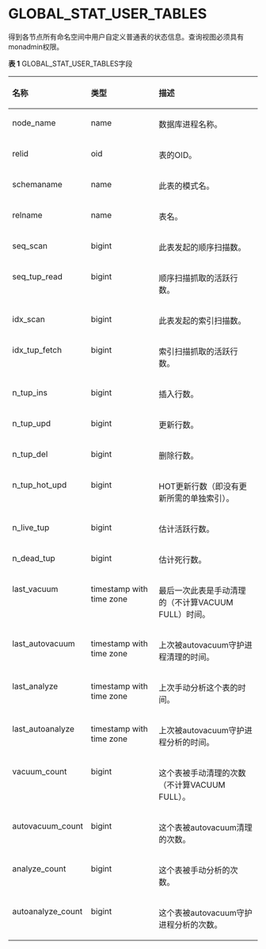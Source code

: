 # GLOBAL\_STAT\_USER\_TABLES<a name="ZH-CN_TOPIC_0245374682"></a>

得到各节点所有命名空间中用户自定义普通表的状态信息。查询视图必须具有monadmin权限。

**表 1**  GLOBAL\_STAT\_USER\_TABLES字段

<a name="zh-cn_topic_0237122578_table1925017293214"></a>
<table><thead align="left"><tr id="zh-cn_topic_0237122578_row44640213216"><th class="cellrowborder" valign="top" width="20.150000000000002%" id="mcps1.2.4.1.1"><p id="zh-cn_topic_0237122578_p94651725327"><a name="zh-cn_topic_0237122578_p94651725327"></a><a name="zh-cn_topic_0237122578_p94651725327"></a><strong id="zh-cn_topic_0237122578_b19465924326"><a name="zh-cn_topic_0237122578_b19465924326"></a><a name="zh-cn_topic_0237122578_b19465924326"></a>名称</strong></p>
</th>
<th class="cellrowborder" valign="top" width="30.61%" id="mcps1.2.4.1.2"><p id="zh-cn_topic_0237122578_p946522143217"><a name="zh-cn_topic_0237122578_p946522143217"></a><a name="zh-cn_topic_0237122578_p946522143217"></a><strong id="zh-cn_topic_0237122578_b5465112163215"><a name="zh-cn_topic_0237122578_b5465112163215"></a><a name="zh-cn_topic_0237122578_b5465112163215"></a>类型</strong></p>
</th>
<th class="cellrowborder" valign="top" width="49.24%" id="mcps1.2.4.1.3"><p id="zh-cn_topic_0237122578_p134659214328"><a name="zh-cn_topic_0237122578_p134659214328"></a><a name="zh-cn_topic_0237122578_p134659214328"></a><strong id="zh-cn_topic_0237122578_b184651722325"><a name="zh-cn_topic_0237122578_b184651722325"></a><a name="zh-cn_topic_0237122578_b184651722325"></a>描述</strong></p>
</th>
</tr>
</thead>
<tbody><tr id="zh-cn_topic_0237122578_row646518210328"><td class="cellrowborder" valign="top" width="20.150000000000002%" headers="mcps1.2.4.1.1 "><p id="zh-cn_topic_0237122578_p1046518213324"><a name="zh-cn_topic_0237122578_p1046518213324"></a><a name="zh-cn_topic_0237122578_p1046518213324"></a>node_name</p>
</td>
<td class="cellrowborder" valign="top" width="30.61%" headers="mcps1.2.4.1.2 "><p id="zh-cn_topic_0237122578_p8465326329"><a name="zh-cn_topic_0237122578_p8465326329"></a><a name="zh-cn_topic_0237122578_p8465326329"></a>name</p>
</td>
<td class="cellrowborder" valign="top" width="49.24%" headers="mcps1.2.4.1.3 "><p id="zh-cn_topic_0237122578_p10465524329"><a name="zh-cn_topic_0237122578_p10465524329"></a><a name="zh-cn_topic_0237122578_p10465524329"></a>数据库进程名称。</p>
</td>
</tr>
<tr id="zh-cn_topic_0237122578_row1046512283214"><td class="cellrowborder" valign="top" width="20.150000000000002%" headers="mcps1.2.4.1.1 "><p id="zh-cn_topic_0237122578_p154661625322"><a name="zh-cn_topic_0237122578_p154661625322"></a><a name="zh-cn_topic_0237122578_p154661625322"></a>relid</p>
</td>
<td class="cellrowborder" valign="top" width="30.61%" headers="mcps1.2.4.1.2 "><p id="zh-cn_topic_0237122578_p246611219324"><a name="zh-cn_topic_0237122578_p246611219324"></a><a name="zh-cn_topic_0237122578_p246611219324"></a>oid</p>
</td>
<td class="cellrowborder" valign="top" width="49.24%" headers="mcps1.2.4.1.3 "><p id="zh-cn_topic_0237122578_p1346611263220"><a name="zh-cn_topic_0237122578_p1346611263220"></a><a name="zh-cn_topic_0237122578_p1346611263220"></a>表的OID。</p>
</td>
</tr>
<tr id="zh-cn_topic_0237122578_row194663217329"><td class="cellrowborder" valign="top" width="20.150000000000002%" headers="mcps1.2.4.1.1 "><p id="zh-cn_topic_0237122578_p1846612214325"><a name="zh-cn_topic_0237122578_p1846612214325"></a><a name="zh-cn_topic_0237122578_p1846612214325"></a>schemaname</p>
</td>
<td class="cellrowborder" valign="top" width="30.61%" headers="mcps1.2.4.1.2 "><p id="zh-cn_topic_0237122578_p44661129322"><a name="zh-cn_topic_0237122578_p44661129322"></a><a name="zh-cn_topic_0237122578_p44661129322"></a>name</p>
</td>
<td class="cellrowborder" valign="top" width="49.24%" headers="mcps1.2.4.1.3 "><p id="zh-cn_topic_0237122578_p18466126322"><a name="zh-cn_topic_0237122578_p18466126322"></a><a name="zh-cn_topic_0237122578_p18466126322"></a>此表的模式名。</p>
</td>
</tr>
<tr id="zh-cn_topic_0237122578_row7466172133215"><td class="cellrowborder" valign="top" width="20.150000000000002%" headers="mcps1.2.4.1.1 "><p id="zh-cn_topic_0237122578_p1746618212321"><a name="zh-cn_topic_0237122578_p1746618212321"></a><a name="zh-cn_topic_0237122578_p1746618212321"></a>relname</p>
</td>
<td class="cellrowborder" valign="top" width="30.61%" headers="mcps1.2.4.1.2 "><p id="zh-cn_topic_0237122578_p84661029324"><a name="zh-cn_topic_0237122578_p84661029324"></a><a name="zh-cn_topic_0237122578_p84661029324"></a>name</p>
</td>
<td class="cellrowborder" valign="top" width="49.24%" headers="mcps1.2.4.1.3 "><p id="zh-cn_topic_0237122578_p1446710263212"><a name="zh-cn_topic_0237122578_p1446710263212"></a><a name="zh-cn_topic_0237122578_p1446710263212"></a>表名。</p>
</td>
</tr>
<tr id="zh-cn_topic_0237122578_row246717219325"><td class="cellrowborder" valign="top" width="20.150000000000002%" headers="mcps1.2.4.1.1 "><p id="zh-cn_topic_0237122578_p154672024322"><a name="zh-cn_topic_0237122578_p154672024322"></a><a name="zh-cn_topic_0237122578_p154672024322"></a>seq_scan</p>
</td>
<td class="cellrowborder" valign="top" width="30.61%" headers="mcps1.2.4.1.2 "><p id="zh-cn_topic_0237122578_p046752113213"><a name="zh-cn_topic_0237122578_p046752113213"></a><a name="zh-cn_topic_0237122578_p046752113213"></a>bigint</p>
</td>
<td class="cellrowborder" valign="top" width="49.24%" headers="mcps1.2.4.1.3 "><p id="zh-cn_topic_0237122578_p74671220327"><a name="zh-cn_topic_0237122578_p74671220327"></a><a name="zh-cn_topic_0237122578_p74671220327"></a>此表发起的顺序扫描数。</p>
</td>
</tr>
<tr id="zh-cn_topic_0237122578_row04671427329"><td class="cellrowborder" valign="top" width="20.150000000000002%" headers="mcps1.2.4.1.1 "><p id="zh-cn_topic_0237122578_p546792133213"><a name="zh-cn_topic_0237122578_p546792133213"></a><a name="zh-cn_topic_0237122578_p546792133213"></a>seq_tup_read</p>
</td>
<td class="cellrowborder" valign="top" width="30.61%" headers="mcps1.2.4.1.2 "><p id="zh-cn_topic_0237122578_p1046702133216"><a name="zh-cn_topic_0237122578_p1046702133216"></a><a name="zh-cn_topic_0237122578_p1046702133216"></a>bigint</p>
</td>
<td class="cellrowborder" valign="top" width="49.24%" headers="mcps1.2.4.1.3 "><p id="zh-cn_topic_0237122578_p34679220328"><a name="zh-cn_topic_0237122578_p34679220328"></a><a name="zh-cn_topic_0237122578_p34679220328"></a>顺序扫描抓取的活跃行数。</p>
</td>
</tr>
<tr id="zh-cn_topic_0237122578_row14677233210"><td class="cellrowborder" valign="top" width="20.150000000000002%" headers="mcps1.2.4.1.1 "><p id="zh-cn_topic_0237122578_p5468162113214"><a name="zh-cn_topic_0237122578_p5468162113214"></a><a name="zh-cn_topic_0237122578_p5468162113214"></a>idx_scan</p>
</td>
<td class="cellrowborder" valign="top" width="30.61%" headers="mcps1.2.4.1.2 "><p id="zh-cn_topic_0237122578_p146818203214"><a name="zh-cn_topic_0237122578_p146818203214"></a><a name="zh-cn_topic_0237122578_p146818203214"></a>bigint</p>
</td>
<td class="cellrowborder" valign="top" width="49.24%" headers="mcps1.2.4.1.3 "><p id="zh-cn_topic_0237122578_p1546810210322"><a name="zh-cn_topic_0237122578_p1546810210322"></a><a name="zh-cn_topic_0237122578_p1546810210322"></a>此表发起的索引扫描数。</p>
</td>
</tr>
<tr id="zh-cn_topic_0237122578_row1146832143220"><td class="cellrowborder" valign="top" width="20.150000000000002%" headers="mcps1.2.4.1.1 "><p id="zh-cn_topic_0237122578_p9468162193214"><a name="zh-cn_topic_0237122578_p9468162193214"></a><a name="zh-cn_topic_0237122578_p9468162193214"></a>idx_tup_fetch</p>
</td>
<td class="cellrowborder" valign="top" width="30.61%" headers="mcps1.2.4.1.2 "><p id="zh-cn_topic_0237122578_p44686283217"><a name="zh-cn_topic_0237122578_p44686283217"></a><a name="zh-cn_topic_0237122578_p44686283217"></a>bigint</p>
</td>
<td class="cellrowborder" valign="top" width="49.24%" headers="mcps1.2.4.1.3 "><p id="zh-cn_topic_0237122578_p74685214325"><a name="zh-cn_topic_0237122578_p74685214325"></a><a name="zh-cn_topic_0237122578_p74685214325"></a>索引扫描抓取的活跃行数。</p>
</td>
</tr>
<tr id="zh-cn_topic_0237122578_row14684217325"><td class="cellrowborder" valign="top" width="20.150000000000002%" headers="mcps1.2.4.1.1 "><p id="zh-cn_topic_0237122578_p24681025322"><a name="zh-cn_topic_0237122578_p24681025322"></a><a name="zh-cn_topic_0237122578_p24681025322"></a>n_tup_ins</p>
</td>
<td class="cellrowborder" valign="top" width="30.61%" headers="mcps1.2.4.1.2 "><p id="zh-cn_topic_0237122578_p1746842163211"><a name="zh-cn_topic_0237122578_p1746842163211"></a><a name="zh-cn_topic_0237122578_p1746842163211"></a>bigint</p>
</td>
<td class="cellrowborder" valign="top" width="49.24%" headers="mcps1.2.4.1.3 "><p id="zh-cn_topic_0237122578_p194695213321"><a name="zh-cn_topic_0237122578_p194695213321"></a><a name="zh-cn_topic_0237122578_p194695213321"></a>插入行数。</p>
</td>
</tr>
<tr id="zh-cn_topic_0237122578_row104691727324"><td class="cellrowborder" valign="top" width="20.150000000000002%" headers="mcps1.2.4.1.1 "><p id="zh-cn_topic_0237122578_p2469102103215"><a name="zh-cn_topic_0237122578_p2469102103215"></a><a name="zh-cn_topic_0237122578_p2469102103215"></a>n_tup_upd</p>
</td>
<td class="cellrowborder" valign="top" width="30.61%" headers="mcps1.2.4.1.2 "><p id="zh-cn_topic_0237122578_p1546916203219"><a name="zh-cn_topic_0237122578_p1546916203219"></a><a name="zh-cn_topic_0237122578_p1546916203219"></a>bigint</p>
</td>
<td class="cellrowborder" valign="top" width="49.24%" headers="mcps1.2.4.1.3 "><p id="zh-cn_topic_0237122578_p7469162123218"><a name="zh-cn_topic_0237122578_p7469162123218"></a><a name="zh-cn_topic_0237122578_p7469162123218"></a>更新行数。</p>
</td>
</tr>
<tr id="zh-cn_topic_0237122578_row3469726329"><td class="cellrowborder" valign="top" width="20.150000000000002%" headers="mcps1.2.4.1.1 "><p id="zh-cn_topic_0237122578_p64703217320"><a name="zh-cn_topic_0237122578_p64703217320"></a><a name="zh-cn_topic_0237122578_p64703217320"></a>n_tup_del</p>
</td>
<td class="cellrowborder" valign="top" width="30.61%" headers="mcps1.2.4.1.2 "><p id="zh-cn_topic_0237122578_p847032113218"><a name="zh-cn_topic_0237122578_p847032113218"></a><a name="zh-cn_topic_0237122578_p847032113218"></a>bigint</p>
</td>
<td class="cellrowborder" valign="top" width="49.24%" headers="mcps1.2.4.1.3 "><p id="zh-cn_topic_0237122578_p17471182143219"><a name="zh-cn_topic_0237122578_p17471182143219"></a><a name="zh-cn_topic_0237122578_p17471182143219"></a>删除行数。</p>
</td>
</tr>
<tr id="zh-cn_topic_0237122578_row144712210328"><td class="cellrowborder" valign="top" width="20.150000000000002%" headers="mcps1.2.4.1.1 "><p id="zh-cn_topic_0237122578_p24711723321"><a name="zh-cn_topic_0237122578_p24711723321"></a><a name="zh-cn_topic_0237122578_p24711723321"></a>n_tup_hot_upd</p>
</td>
<td class="cellrowborder" valign="top" width="30.61%" headers="mcps1.2.4.1.2 "><p id="zh-cn_topic_0237122578_p3471525323"><a name="zh-cn_topic_0237122578_p3471525323"></a><a name="zh-cn_topic_0237122578_p3471525323"></a>bigint</p>
</td>
<td class="cellrowborder" valign="top" width="49.24%" headers="mcps1.2.4.1.3 "><p id="zh-cn_topic_0237122578_p5471132103211"><a name="zh-cn_topic_0237122578_p5471132103211"></a><a name="zh-cn_topic_0237122578_p5471132103211"></a>HOT更新行数（即没有更新所需的单独索引）。</p>
</td>
</tr>
<tr id="zh-cn_topic_0237122578_row24715210321"><td class="cellrowborder" valign="top" width="20.150000000000002%" headers="mcps1.2.4.1.1 "><p id="zh-cn_topic_0237122578_p64718273218"><a name="zh-cn_topic_0237122578_p64718273218"></a><a name="zh-cn_topic_0237122578_p64718273218"></a>n_live_tup</p>
</td>
<td class="cellrowborder" valign="top" width="30.61%" headers="mcps1.2.4.1.2 "><p id="zh-cn_topic_0237122578_p547214283218"><a name="zh-cn_topic_0237122578_p547214283218"></a><a name="zh-cn_topic_0237122578_p547214283218"></a>bigint</p>
</td>
<td class="cellrowborder" valign="top" width="49.24%" headers="mcps1.2.4.1.3 "><p id="zh-cn_topic_0237122578_p1247282163214"><a name="zh-cn_topic_0237122578_p1247282163214"></a><a name="zh-cn_topic_0237122578_p1247282163214"></a>估计活跃行数。</p>
</td>
</tr>
<tr id="zh-cn_topic_0237122578_row047232133210"><td class="cellrowborder" valign="top" width="20.150000000000002%" headers="mcps1.2.4.1.1 "><p id="zh-cn_topic_0237122578_p64726218324"><a name="zh-cn_topic_0237122578_p64726218324"></a><a name="zh-cn_topic_0237122578_p64726218324"></a>n_dead_tup</p>
</td>
<td class="cellrowborder" valign="top" width="30.61%" headers="mcps1.2.4.1.2 "><p id="zh-cn_topic_0237122578_p13472326322"><a name="zh-cn_topic_0237122578_p13472326322"></a><a name="zh-cn_topic_0237122578_p13472326322"></a>bigint</p>
</td>
<td class="cellrowborder" valign="top" width="49.24%" headers="mcps1.2.4.1.3 "><p id="zh-cn_topic_0237122578_p15472132153217"><a name="zh-cn_topic_0237122578_p15472132153217"></a><a name="zh-cn_topic_0237122578_p15472132153217"></a>估计死行数。</p>
</td>
</tr>
<tr id="zh-cn_topic_0237122578_row1947219213326"><td class="cellrowborder" valign="top" width="20.150000000000002%" headers="mcps1.2.4.1.1 "><p id="zh-cn_topic_0237122578_p1547313203219"><a name="zh-cn_topic_0237122578_p1547313203219"></a><a name="zh-cn_topic_0237122578_p1547313203219"></a>last_vacuum</p>
</td>
<td class="cellrowborder" valign="top" width="30.61%" headers="mcps1.2.4.1.2 "><p id="zh-cn_topic_0237122578_p1847382143211"><a name="zh-cn_topic_0237122578_p1847382143211"></a><a name="zh-cn_topic_0237122578_p1847382143211"></a>timestamp with time zone</p>
</td>
<td class="cellrowborder" valign="top" width="49.24%" headers="mcps1.2.4.1.3 "><p id="zh-cn_topic_0237122578_p8473142193219"><a name="zh-cn_topic_0237122578_p8473142193219"></a><a name="zh-cn_topic_0237122578_p8473142193219"></a>最后一次此表是手动清理的（不计算VACUUM FULL）时间。</p>
</td>
</tr>
<tr id="zh-cn_topic_0237122578_row1047318223220"><td class="cellrowborder" valign="top" width="20.150000000000002%" headers="mcps1.2.4.1.1 "><p id="zh-cn_topic_0237122578_p184731924324"><a name="zh-cn_topic_0237122578_p184731924324"></a><a name="zh-cn_topic_0237122578_p184731924324"></a>last_autovacuum</p>
</td>
<td class="cellrowborder" valign="top" width="30.61%" headers="mcps1.2.4.1.2 "><p id="zh-cn_topic_0237122578_p94730223210"><a name="zh-cn_topic_0237122578_p94730223210"></a><a name="zh-cn_topic_0237122578_p94730223210"></a>timestamp with time zone</p>
</td>
<td class="cellrowborder" valign="top" width="49.24%" headers="mcps1.2.4.1.3 "><p id="zh-cn_topic_0237122578_p74735210323"><a name="zh-cn_topic_0237122578_p74735210323"></a><a name="zh-cn_topic_0237122578_p74735210323"></a>上次被autovacuum守护进程清理的时间。</p>
</td>
</tr>
<tr id="zh-cn_topic_0237122578_row14731420329"><td class="cellrowborder" valign="top" width="20.150000000000002%" headers="mcps1.2.4.1.1 "><p id="zh-cn_topic_0237122578_p647413263213"><a name="zh-cn_topic_0237122578_p647413263213"></a><a name="zh-cn_topic_0237122578_p647413263213"></a>last_analyze</p>
</td>
<td class="cellrowborder" valign="top" width="30.61%" headers="mcps1.2.4.1.2 "><p id="zh-cn_topic_0237122578_p14474324326"><a name="zh-cn_topic_0237122578_p14474324326"></a><a name="zh-cn_topic_0237122578_p14474324326"></a>timestamp with time zone</p>
</td>
<td class="cellrowborder" valign="top" width="49.24%" headers="mcps1.2.4.1.3 "><p id="zh-cn_topic_0237122578_p34741122326"><a name="zh-cn_topic_0237122578_p34741122326"></a><a name="zh-cn_topic_0237122578_p34741122326"></a>上次手动分析这个表的时间。</p>
</td>
</tr>
<tr id="zh-cn_topic_0237122578_row54746233219"><td class="cellrowborder" valign="top" width="20.150000000000002%" headers="mcps1.2.4.1.1 "><p id="zh-cn_topic_0237122578_p7474182103210"><a name="zh-cn_topic_0237122578_p7474182103210"></a><a name="zh-cn_topic_0237122578_p7474182103210"></a>last_autoanalyze</p>
</td>
<td class="cellrowborder" valign="top" width="30.61%" headers="mcps1.2.4.1.2 "><p id="zh-cn_topic_0237122578_p1247419212324"><a name="zh-cn_topic_0237122578_p1247419212324"></a><a name="zh-cn_topic_0237122578_p1247419212324"></a>timestamp with time zone</p>
</td>
<td class="cellrowborder" valign="top" width="49.24%" headers="mcps1.2.4.1.3 "><p id="zh-cn_topic_0237122578_p1647416283213"><a name="zh-cn_topic_0237122578_p1647416283213"></a><a name="zh-cn_topic_0237122578_p1647416283213"></a>上次被autovacuum守护进程分析的时间。</p>
</td>
</tr>
<tr id="zh-cn_topic_0237122578_row17474162153214"><td class="cellrowborder" valign="top" width="20.150000000000002%" headers="mcps1.2.4.1.1 "><p id="zh-cn_topic_0237122578_p144742215323"><a name="zh-cn_topic_0237122578_p144742215323"></a><a name="zh-cn_topic_0237122578_p144742215323"></a>vacuum_count</p>
</td>
<td class="cellrowborder" valign="top" width="30.61%" headers="mcps1.2.4.1.2 "><p id="zh-cn_topic_0237122578_p347515203218"><a name="zh-cn_topic_0237122578_p347515203218"></a><a name="zh-cn_topic_0237122578_p347515203218"></a>bigint</p>
</td>
<td class="cellrowborder" valign="top" width="49.24%" headers="mcps1.2.4.1.3 "><p id="zh-cn_topic_0237122578_p8475529323"><a name="zh-cn_topic_0237122578_p8475529323"></a><a name="zh-cn_topic_0237122578_p8475529323"></a>这个表被手动清理的次数（不计算VACUUM FULL）。</p>
</td>
</tr>
<tr id="zh-cn_topic_0237122578_row447519219328"><td class="cellrowborder" valign="top" width="20.150000000000002%" headers="mcps1.2.4.1.1 "><p id="zh-cn_topic_0237122578_p44752212323"><a name="zh-cn_topic_0237122578_p44752212323"></a><a name="zh-cn_topic_0237122578_p44752212323"></a>autovacuum_count</p>
</td>
<td class="cellrowborder" valign="top" width="30.61%" headers="mcps1.2.4.1.2 "><p id="zh-cn_topic_0237122578_p194751527329"><a name="zh-cn_topic_0237122578_p194751527329"></a><a name="zh-cn_topic_0237122578_p194751527329"></a>bigint</p>
</td>
<td class="cellrowborder" valign="top" width="49.24%" headers="mcps1.2.4.1.3 "><p id="zh-cn_topic_0237122578_p64751223322"><a name="zh-cn_topic_0237122578_p64751223322"></a><a name="zh-cn_topic_0237122578_p64751223322"></a>这个表被autovacuum清理的次数。</p>
</td>
</tr>
<tr id="zh-cn_topic_0237122578_row24751825321"><td class="cellrowborder" valign="top" width="20.150000000000002%" headers="mcps1.2.4.1.1 "><p id="zh-cn_topic_0237122578_p347514233212"><a name="zh-cn_topic_0237122578_p347514233212"></a><a name="zh-cn_topic_0237122578_p347514233212"></a>analyze_count</p>
</td>
<td class="cellrowborder" valign="top" width="30.61%" headers="mcps1.2.4.1.2 "><p id="zh-cn_topic_0237122578_p1347516243210"><a name="zh-cn_topic_0237122578_p1347516243210"></a><a name="zh-cn_topic_0237122578_p1347516243210"></a>bigint</p>
</td>
<td class="cellrowborder" valign="top" width="49.24%" headers="mcps1.2.4.1.3 "><p id="zh-cn_topic_0237122578_p94759219327"><a name="zh-cn_topic_0237122578_p94759219327"></a><a name="zh-cn_topic_0237122578_p94759219327"></a>这个表被手动分析的次数。</p>
</td>
</tr>
<tr id="zh-cn_topic_0237122578_row134753218323"><td class="cellrowborder" valign="top" width="20.150000000000002%" headers="mcps1.2.4.1.1 "><p id="zh-cn_topic_0237122578_p1647617283216"><a name="zh-cn_topic_0237122578_p1647617283216"></a><a name="zh-cn_topic_0237122578_p1647617283216"></a>autoanalyze_count</p>
</td>
<td class="cellrowborder" valign="top" width="30.61%" headers="mcps1.2.4.1.2 "><p id="zh-cn_topic_0237122578_p9476823329"><a name="zh-cn_topic_0237122578_p9476823329"></a><a name="zh-cn_topic_0237122578_p9476823329"></a>bigint</p>
</td>
<td class="cellrowborder" valign="top" width="49.24%" headers="mcps1.2.4.1.3 "><p id="zh-cn_topic_0237122578_p1947613223220"><a name="zh-cn_topic_0237122578_p1947613223220"></a><a name="zh-cn_topic_0237122578_p1947613223220"></a>这个表被autovacuum守护进程分析的次数。</p>
</td>
</tr>
</tbody>
</table>

